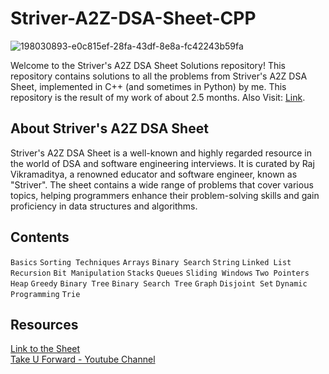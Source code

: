 # Striver-A2Z-DSA-Sheet-CPP
![198030893-e0c815ef-28fa-43df-8e8a-fc42243b59fa](https://github.com/dhruv-yadav-nitj/Striver-A2Z-DSA-Sheet-CPP/assets/97078553/54b50781-66c4-40b3-ad8f-1ce2462c916d)


Welcome to the Striver's A2Z DSA Sheet Solutions repository! This repository contains solutions to all the problems from Striver's A2Z DSA Sheet, implemented in C++ (and sometimes in Python) by me. This repository is the result of my work of about 2.5 months.
Also Visit: <a href="https://github.com/dhruv-yadav-nitj/Striver-A2Z-DSA">Link</a>.
## About Striver's A2Z DSA Sheet
Striver's A2Z DSA Sheet is a well-known and highly regarded resource in the world of DSA and software engineering interviews. It is curated by Raj Vikramaditya, a renowned educator and software engineer, known as "Striver". The sheet contains a wide range of problems that cover various topics, helping programmers enhance their problem-solving skills and gain proficiency in data structures and algorithms.
## Contents
`Basics` `Sorting Techniques` `Arrays` `Binary Search` `String` `Linked List` `Recursion` `Bit Manipulation` `Stacks` `Queues` `Sliding Windows` `Two Pointers` `Heap` `Greedy` `Binary Tree` `Binary Search Tree` `Graph` `Disjoint Set` `Dynamic Programming` `Trie`
## Resources
[Link to the Sheet](https://takeuforward.org/strivers-a2z-dsa-course/strivers-a2z-dsa-course-sheet-2/) <br>
[Take U Forward - Youtube Channel](https://www.youtube.com/@takeUforward)
